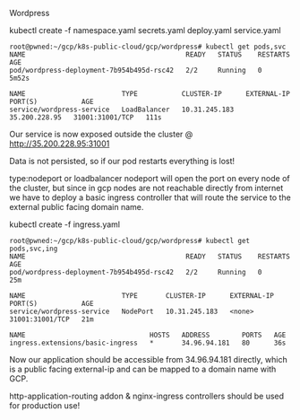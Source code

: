 Wordpress	

kubectl create -f namespace.yaml  secrets.yaml  deploy.yaml  service.yaml

	root@pwned:~/gcp/k8s-public-cloud/gcp/wordpress# kubectl get pods,svc
	NAME                                        READY   STATUS    RESTARTS   AGE
	pod/wordpress-deployment-7b954b495d-rsc42   2/2     Running   0          5m52s

	NAME                        TYPE           CLUSTER-IP      EXTERNAL-IP     PORT(S)           AGE
	service/wordpress-service   LoadBalancer   10.31.245.183   35.200.228.95   31001:31001/TCP   111s

Our service is now exposed outside the cluster @ http://35.200.228.95:31001 


Data is not persisted, so if our pod restarts everything is lost!

type:nodeport or loadbalancer
nodeport will open the port on every node of the cluster, but since in gcp nodes are not reachable directly from internet we have to deploy a basic ingress controller that will route the service to the external public facing domain name.

kubectl create -f ingress.yaml

	root@pwned:~/gcp/k8s-public-cloud/gcp/wordpress# kubectl get pods,svc,ing
	NAME                                        READY   STATUS    RESTARTS   AGE
	pod/wordpress-deployment-7b954b495d-rsc42   2/2     Running   0          25m

	NAME                        TYPE       CLUSTER-IP      EXTERNAL-IP   PORT(S)           AGE
	service/wordpress-service   NodePort   10.31.245.183   <none>        31001:31001/TCP   21m

	NAME                               HOSTS   ADDRESS        PORTS   AGE
	ingress.extensions/basic-ingress   *       34.96.94.181   80      36s


Now our application should be accessible from 34.96.94.181 directly, which is a public facing external-ip and can be mapped to a domain name with GCP.

http-application-routing addon & nginx-ingress controllers should be used for production use!

